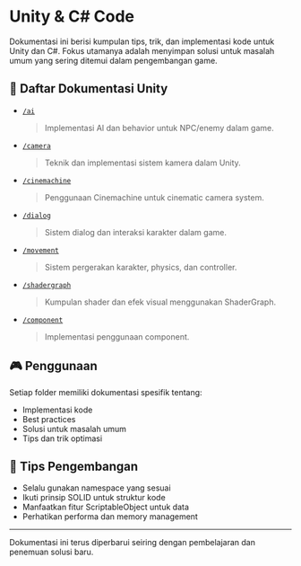 # Unity & C# Code

Dokumentasi ini berisi kumpulan tips, trik, dan implementasi kode untuk Unity dan C#.
Fokus utamanya adalah menyimpan solusi untuk masalah umum yang sering ditemui dalam pengembangan game.

## 📂 Daftar Dokumentasi Unity

- [`/ai`](./ai/)

  > Implementasi AI dan behavior untuk NPC/enemy dalam game.

- [`/camera`](./camera/)

  > Teknik dan implementasi sistem kamera dalam Unity.

- [`/cinemachine`](./cinemachine/)

  > Penggunaan Cinemachine untuk cinematic camera system.

- [`/dialog`](./dialog/)

  > Sistem dialog dan interaksi karakter dalam game.

- [`/movement`](./movement/)

  > Sistem pergerakan karakter, physics, dan controller.

- [`/shadergraph`](./shadergraph/)

  > Kumpulan shader dan efek visual menggunakan ShaderGraph.

- [`/component`](./component/)

  > Implementasi penggunaan component.

## 🎮 Penggunaan

Setiap folder memiliki dokumentasi spesifik tentang:

- Implementasi kode
- Best practices
- Solusi untuk masalah umum
- Tips dan trik optimasi

## 🔧 Tips Pengembangan

- Selalu gunakan namespace yang sesuai
- Ikuti prinsip SOLID untuk struktur kode
- Manfaatkan fitur ScriptableObject untuk data
- Perhatikan performa dan memory management

---

Dokumentasi ini terus diperbarui seiring dengan pembelajaran dan penemuan solusi baru.
